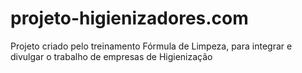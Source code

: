 # projeto-higienizadores.com
 Projeto criado pelo treinamento Fórmula de Limpeza, para integrar e divulgar o trabalho de empresas de Higienização
